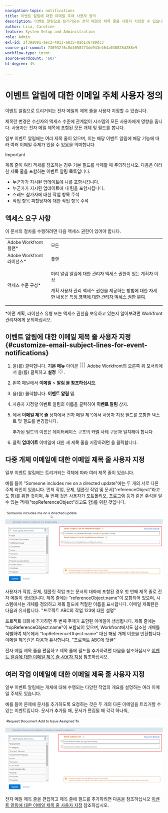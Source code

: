 ```yaml
---
navigation-topic: notifications
title: 이벤트 알림에 대한 이메일 주체 사용자 정의
description: 이벤트 알림으로 트리거되는 전자 메일의 제목 줄을 사용자 지정할 수 있습니다.
author: Lisa, Caroline
feature: System Setup and Administration
role: Admin
exl-id: 2f39a091-aec2-4013-a835-0ab1c8789dc3
source-git-commit: 730932f6c8d4658273dd943e464a038828d288e9
workflow-type: tm+mt
source-wordcount: '607'
ht-degree: 4%

---
```


# 이벤트 알림에 대한 이메일 주체 사용자 정의

이벤트 알림으로 트리거되는 전자 메일의 제목 줄을 사용자 지정할 수 있습니다.

제목란 변경은 수신자의 액세스 수준에 관계없이 시스템의 모든 사용자에게 영향을 줍니다. 사용자는 전자 메일 제목에 포함된 모든 개체 및 필드를 봅니다.

일부 이벤트 알림에는 여러 제목 줄이 있으며, 이는 해당 이벤트 알림에 해당 기능에 따라 여러 이메일 주제가 있을 수 있음을 의미합니다.

>[!IMPORTANT]
>
>제목 줄이 여러 객체를 참조하는 경우 기본 필드를 삭제할 때 주의하십시오. 다음은 이러한 제목 줄을 포함하는 이벤트 알림 목록입니다.
>
>* 누군가가 지시된 업데이트에 나를 포함시킵니다.
>* 누군가가 지시된 업데이트에 내 팀을 포함시킵니다.
>* 스레드 참가자에 대한 작업 항목 주석
>* 작업 항목 피할당자에 대한 작업 항목 주석
>


## 액세스 요구 사항

이 문서의 절차를 수행하려면 다음 액세스 권한이 있어야 합니다.

<table style="table-layout:auto"> 
 <col> 
 </col> 
 <col> 
 </col> 
 <tbody> 
  <tr> 
   <td role="rowheader">Adobe Workfront 플랜*</td> 
   <td>모든</td> 
  </tr> 
  <tr> 
   <td role="rowheader">Adobe Workfront 라이선스*</td> 
   <td>플랜</td> 
  </tr> 
  <tr> 
   <td role="rowheader">액세스 수준 구성*</td> 
   <td> <p>미리 알림 알림에 대한 관리자 액세스 권한이 있는 계획자 이상</p> <p>계획 사용자 관리 액세스 권한을 제공하는 방법에 대한 자세한 내용은 <a href="../../../administration-and-setup/add-users/configure-and-grant-access/grant-users-admin-access-certain-areas.md" class="MCXref xref">특정 영역에 대한 관리자 액세스 권한 부여</a>.</p> </td> 
  </tr> 
 </tbody> 
</table>

&#42;어떤 계획, 라이선스 유형 또는 액세스 권한을 보유하고 있는지 알아보려면 Workfront 관리자에게 문의하십시오.

## 이벤트 알림에 대한 이메일 제목 줄 사용자 지정 {#customize-email-subject-lines-for-event-notifications}

1. 을(를) 클릭합니다. **기본 메뉴** 아이콘 ![](assets/main-menu-icon.png) Adobe Workfront의 오른쪽 위 모서리에서 을(를) 클릭하고 **설정** ![](assets/gear-icon-settings.png).

1. 왼쪽 패널에서 **이메일** > **알림 을 참조하십시오**.

1. 을(를) 클릭합니다. **이벤트 알림** 탭.
1. 사용자 지정할 이벤트 알림의 이름을 클릭하여 **이벤트 알림** 상자.
1. 에서 **이메일 제목 줄** 상자에서 전자 메일 제목에서 사용자 지정 필드를 포함한 텍스트 및 필드를 변경합니다.

   추가된 필드의 이름은 데이터베이스 구조의 카멜 사례 구문과 일치해야 합니다. <!--For more information about how our objects and their fields are named in the Workfront database, see the [Adobe Workfront API](../../../wf-api/workfront-api.md).-->

1. 클릭 **업데이트** 이메일에 대한 새 제목 줄을 저장하려면 을 클릭합니다.

## 다중 개체 이메일에 대한 이메일 제목 줄 사용자 지정

일부 이벤트 알림에는 트리거되는 객체에 따라 여러 제목 줄이 있습니다.

예를 들어 &quot;Someone includes me on a directed update&quot;에는 두 개의 서로 다른 주체 라인이 있습니다. 먼저 작업, 문제, 템플릿 작업 및 문서(&quot;referenceObject&quot;라고도 함)를 위한 것이며, 두 번째 것은 사용자가 포트폴리오, 프로그램 등과 같은 주석을 달 수 있는 객체(&quot;topReferenceObject&quot;라고도 함)를 위한 것입니다.

![](assets/Ev-not-mult-subj-lines.png)

사용자가 작업, 문제, 템플릿 작업 또는 문서의 대화에 포함된 경우 첫 번째 제목 줄로 전자 메일이 생성됩니다. 제목 줄에는 &quot;referenceObject:name&quot;이 포함되어 있으며, 시스템에서는 개체를 정의하고 제목 필드에 적절한 이름을 표시합니다. 이메일 제목란은 다음과 유사합니다. &quot;프로젝트 ABC의 작업 123에 대한 설명&quot;

프로젝트 대화에 추가하면 두 번째 주제가 포함된 이메일이 생성됩니다. 제목 줄에는 &quot;topReferenceObject:name&quot;이 포함되어 있으며, Workfront에서도 참조한 개체를 식별하여 제목에서 &quot;topReferenceObject:name&quot; 대신 해당 개체 이름을 반환합니다. 이메일 제목란은 다음과 유사합니다. &quot;프로젝트 ABC에 댓글&quot;

전자 메일 제목 줄을 편집하고 제목 줄에 필드를 추가하려면 다음을 참조하십시오 [이벤트 알림에 대한 이메일 제목 줄 사용자 지정](#customize-email-subject-lines-for-event-notifications) 참조하십시오.

## 여러 작업 이메일에 대한 이메일 제목 줄 사용자 지정

일부 이벤트 알림에는 개체에 대해 수행되는 다양한 작업의 개요를 설명하는 여러 이메일 주제도 있습니다.

예를 들어 문제에 문서를 추가하도록 요청하는 것은 두 개의 다른 이메일을 트리거할 수 있는 이벤트입니다. 문서가 추가될 때, 문서가 편집될 때 각각 하나씩,

![](assets/ev-not-mult-subj-lines-diff-actions.png)

전자 메일 제목 줄을 편집하고 제목 줄에 필드를 추가하려면 다음을 참조하십시오 [이벤트 알림에 대한 이메일 제목 줄 사용자 지정](#customize-email-subject-lines-for-event-notifications) 참조하십시오.
